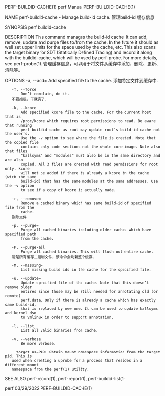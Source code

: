PERF-BUILDID-CACHE(1)                  perf Manual                 PERF-BUILDID-CACHE(1)

NAME
       perf-buildid-cache - Manage build-id cache.
                            管理build-id 缓存信息

SYNOPSIS
       perf buildid-cache <options>

DESCRIPTION
       This command manages the build-id cache. It can add, remove, update and purge
       files to/from the cache. In the future it should as well set upper limits for the
       space used by the cache, etc. This also scans the target binary for SDT
       (Statically Defined Tracing) and record it along with the buildid-cache, which
       will be used by perf-probe. For more details, see perf-probe(1).
       管理缓存信息，可以用于将文件从缓存中添加、删除、更新、清除等。

OPTIONS
       -a, --add=
           Add specified file to the cache.
	   添加特定文件到缓存中.

       -f, --force
           Don’t complain, do it.
	   不要抱怨，干就完了.

       -k, --kcore
           Add specified kcore file to the cache. For the current host that is
           /proc/kcore which requires root permissions to read. Be aware that running
           perf buildid-cache as root may update root’s build-id cache not the user’s.
           Use the -v option to see where the file is created. Note that the copied file
           contains only code sections not the whole core image. Note also that files
           "kallsyms" and "modules" must also be in the same directory and are also
           copied. All 3 files are created with read permissions for root only. kcore
           will not be added if there is already a kcore in the cache (with the same
           build-id) that has the same modules at the same addresses. Use the -v option
           to see if a copy of kcore is actually made.

       -r, --remove=
           Remove a cached binary which has same build-id of specified file from the
           cache.
	   删除文件

       -p, --purge=
           Purge all cached binaries including older caches which have specified path
           from the cache.

       -P, --purge-all
           Purge all cached binaries. This will flush out entire cache.
	   清楚所有缓存二进制文件，该命令会刷新整个缓存.

       -M, --missing=
           List missing build ids in the cache for the specified file.

       -u, --update=
           Update specified file of the cache. Note that this doesn’t remove older
           entires since those may be still needed for annotating old (or remote)
           perf.data. Only if there is already a cache which has exactly same build-id,
           that is replaced by new one. It can be used to update kallsyms and kernel dso
           to vmlinux in order to support annotation.

       -l, --list
           List all valid binaries from cache.

       -v, --verbose
           Be more verbose.

       --target-ns=PID: Obtain mount namespace information from the target pid. This is
       used when creating a uprobe for a process that resides in a different mount
       namespace from the perf(1) utility.

SEE ALSO
       perf-record(1), perf-report(1), perf-buildid-list(1)

perf                                   03/29/2022                  PERF-BUILDID-CACHE(1)
